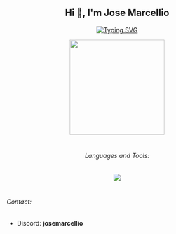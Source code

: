 <h2 align="center">Hi 👋, I'm Jose Marcellio</h1>

<p align="center">
 
<a href="https://github.com/josemarcellio/">
<a href="https://git.io/typing-svg"><img src="https://readme-typing-svg.demolab.com?font=Fira+Code&size=20&pause=700&color=F7AC72&background=66C1FF00&center=true&vCenter=true&width=435&lines=Welcome+to+My+GitHub+profile!" alt="Typing SVG" /></a>

</p>

<p align="center">

<a href="https://github.com/josemarcellio/" target="_blank" rel="noreferrer">
 <img src="https://i.giphy.com/media/v1.Y2lkPTc5MGI3NjExNHdpbHl0emN2Zjlkcno2MnR3MjByaTBpemw3ZHAyM3psdGxtYXhhOCZlcD12MV9pbnRlcm5hbF9naWZfYnlfaWQmY3Q9Zw/zkRQ24mPZ1HvHj9pZ6/giphy.gif" width="216" height="216"/></a> 

</p>

#


<h6 align="center">Languages and Tools:</h3>


<p align="center">
  <a href="https://skillicons.dev">
    <img src="https://skillicons.dev/icons?i=java,js,python,sqlite,mysql,gradle,maven,eclipse,vscode,idea" />
  </a>

</p>

#

<h6>Contact:</i> </h6>

<ul> 
<li> Discord: <b>josemarcellio</li></b>
</ul> 

